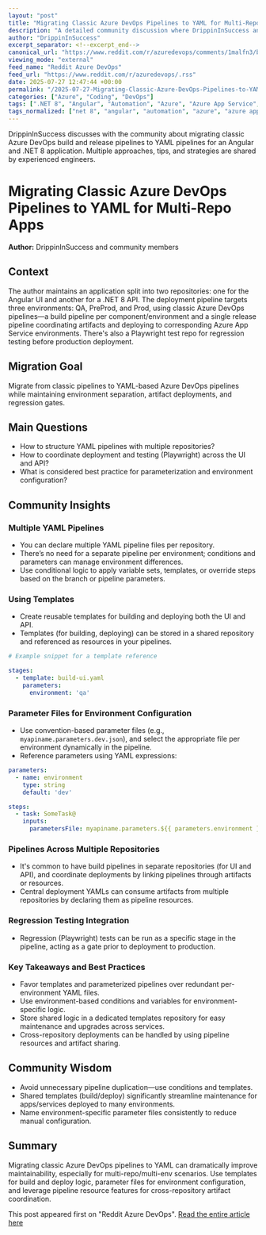 ```yaml
---
layout: "post"
title: "Migrating Classic Azure DevOps Pipelines to YAML for Multi-Repo Apps"
description: "A detailed community discussion where DrippinInSuccess and peers explore best practices for moving from classic build and release pipelines to YAML-based Azure DevOps pipelines. The conversation covers managing multi-environment builds, using templates, parameter files, and strategies for coordinating deployments across separate UI and API repositories. This is especially relevant for teams automating modern frontend (Angular) and backend (.NET 8) deployments with Azure App Service."
author: "DrippinInSuccess"
excerpt_separator: <!--excerpt_end-->
canonical_url: "https://www.reddit.com/r/azuredevops/comments/1malfn3/best_practice_for_yaml_pipelines/"
viewing_mode: "external"
feed_name: "Reddit Azure DevOps"
feed_url: "https://www.reddit.com/r/azuredevops/.rss"
date: 2025-07-27 12:47:44 +00:00
permalink: "/2025-07-27-Migrating-Classic-Azure-DevOps-Pipelines-to-YAML-for-Multi-Repo-Apps.html"
categories: ["Azure", "Coding", "DevOps"]
tags: [".NET 8", "Angular", "Automation", "Azure", "Azure App Service", "Azure DevOps", "CI/CD", "Classic Pipelines", "Coding", "Community", "Cross Repository Pipelines", "Deployment Strategies", "DevOps", "Multi Environment Deployment", "Parameter Files", "Pipeline Templates", "Playwright Tests", "Release Pipeline", "YAML Pipelines"]
tags_normalized: ["net 8", "angular", "automation", "azure", "azure app service", "azure devops", "ci slash cd", "classic pipelines", "coding", "community", "cross repository pipelines", "deployment strategies", "devops", "multi environment deployment", "parameter files", "pipeline templates", "playwright tests", "release pipeline", "yaml pipelines"]
---
```


DrippinInSuccess discusses with the community about migrating classic Azure DevOps build and release pipelines to YAML pipelines for an Angular and .NET 8 application. Multiple approaches, tips, and strategies are shared by experienced engineers.<!--excerpt_end-->

# Migrating Classic Azure DevOps Pipelines to YAML for Multi-Repo Apps

**Author:** DrippinInSuccess and community members

## Context

The author maintains an application split into two repositories: one for the Angular UI and another for a .NET 8 API. The deployment pipeline targets three environments: QA, PreProd, and Prod, using classic Azure DevOps pipelines—a build pipeline per component/environment and a single release pipeline coordinating artifacts and deploying to corresponding Azure App Service environments. There's also a Playwright test repo for regression testing before production deployment.

## Migration Goal

Migrate from classic pipelines to YAML-based Azure DevOps pipelines while maintaining environment separation, artifact deployments, and regression gates.

## Main Questions

- How to structure YAML pipelines with multiple repositories?
- How to coordinate deployment and testing (Playwright) across the UI and API?
- What is considered best practice for parameterization and environment configuration?

## Community Insights

### Multiple YAML Pipelines

- You can declare multiple YAML pipeline files per repository.
- There’s no need for a separate pipeline per environment; conditions and parameters can manage environment differences.
- Use conditional logic to apply variable sets, templates, or override steps based on the branch or pipeline parameters.

### Using Templates

- Create reusable templates for building and deploying both the UI and API.
- Templates (for building, deploying) can be stored in a shared repository and referenced as resources in your pipelines.

```yaml
# Example snippet for a template reference

stages:
  - template: build-ui.yaml
    parameters:
      environment: 'qa'
```

### Parameter Files for Environment Configuration

- Use convention-based parameter files (e.g., `myapiname.parameters.dev.json`), and select the appropriate file per environment dynamically in the pipeline.
- Reference parameters using YAML expressions:

```yaml
parameters:
  - name: environment
    type: string
    default: 'dev'

steps:
  - task: SomeTask@
    inputs:
      parametersFile: myapiname.parameters.${{ parameters.environment }}.json
```

### Pipelines Across Multiple Repositories

- It's common to have build pipelines in separate repositories (for UI and API), and coordinate deployments by linking pipelines through artifacts or resources.
- Central deployment YAMLs can consume artifacts from multiple repositories by declaring them as pipeline resources.

### Regression Testing Integration

- Regression (Playwright) tests can be run as a specific stage in the pipeline, acting as a gate prior to deployment to production.

### Key Takeaways and Best Practices

- Favor templates and parameterized pipelines over redundant per-environment YAML files.
- Use environment-based conditions and variables for environment-specific logic.
- Store shared logic in a dedicated templates repository for easy maintenance and upgrades across services.
- Cross-repository deployments can be handled by using pipeline resources and artifact sharing.

## Community Wisdom

- Avoid unnecessary pipeline duplication—use conditions and templates.
- Shared templates (build/deploy) significantly streamline maintenance for apps/services deployed to many environments.
- Name environment-specific parameter files consistently to reduce manual configuration.

## Summary

Migrating classic Azure DevOps pipelines to YAML can dramatically improve maintainability, especially for multi-repo/multi-env scenarios. Use templates for build and deploy logic, parameter files for environment configuration, and leverage pipeline resource features for cross-repository artifact coordination.

This post appeared first on "Reddit Azure DevOps". [Read the entire article here](https://www.reddit.com/r/azuredevops/comments/1malfn3/best_practice_for_yaml_pipelines/)
